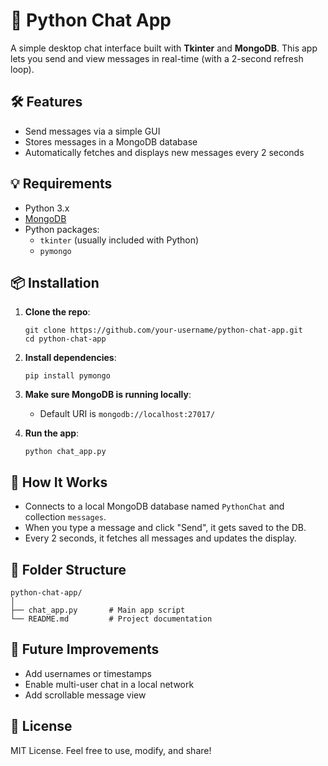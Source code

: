 # 🐍 Python Chat App

A simple desktop chat interface built with **Tkinter** and **MongoDB**. This app lets you send and view messages in real-time (with a 2-second refresh loop).

## 🛠 Features

- Send messages via a simple GUI
- Stores messages in a MongoDB database
- Automatically fetches and displays new messages every 2 seconds

## 💡 Requirements

- Python 3.x
- [MongoDB](https://www.mongodb.com/try/download/community)
- Python packages:
  - `tkinter` (usually included with Python)
  - `pymongo`

## 📦 Installation

1. **Clone the repo**:
   ```
   git clone https://github.com/your-username/python-chat-app.git
   cd python-chat-app
   ```

2. **Install dependencies**:
   ```
   pip install pymongo
   ```

3. **Make sure MongoDB is running locally**:
   - Default URI is `mongodb://localhost:27017/`

4. **Run the app**:
   ```
   python chat_app.py
   ```

## 🧠 How It Works

- Connects to a local MongoDB database named `PythonChat` and collection `messages`.
- When you type a message and click "Send", it gets saved to the DB.
- Every 2 seconds, it fetches all messages and updates the display.

## 📁 Folder Structure

```
python-chat-app/
│
├── chat_app.py       # Main app script
└── README.md         # Project documentation
```

## 🚀 Future Improvements

- Add usernames or timestamps
- Enable multi-user chat in a local network
- Add scrollable message view

## 📝 License

MIT License. Feel free to use, modify, and share!
